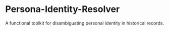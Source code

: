 # Persona-Identity-Resolver
A functional toolkit for disambiguating personal identity in historical records. 
